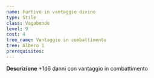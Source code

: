 ```yaml
---
name: Furtivo in vantaggio divino
type: Stile
class: Vagabondo
level: 9
cost: 4
tree_name: Vantaggio in combattimento
tree: Albero 1
prerequisites: 
---
```


**Descrizione**
+1d6 danni con vantaggio in combattimento